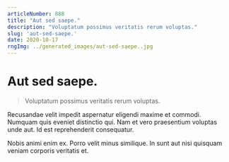 ```yaml
---
articleNumber: 888
title: "Aut sed saepe."
description: "Voluptatum possimus veritatis rerum voluptas."
slug: 'aut-sed-saepe.'
date: 2020-10-17
rngImg: ../generated_images/aut-sed-saepe..jpg
---
```


# Aut sed saepe.

> Voluptatum possimus veritatis rerum voluptas.

Recusandae velit impedit aspernatur eligendi maxime et commodi. Numquam quis eveniet distinctio qui. Nam et vero praesentium voluptas unde aut. Id est reprehenderit consequatur.
 Nobis animi enim ex. Porro velit minus similique. In sunt aut nisi quisquam veniam corporis veritatis et.
